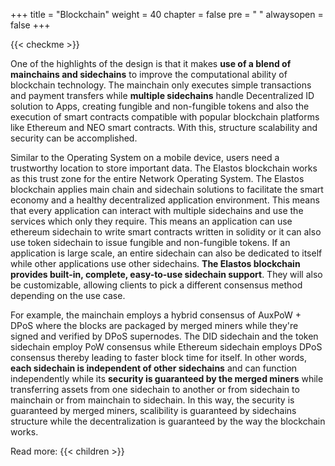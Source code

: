 +++
title = "Blockchain"
weight = 40
chapter = false
pre = "<i class='fa ela-folder'></i> "
alwaysopen = false
+++

{{< checkme >}}

One of the highlights of the design is that it makes **use of a blend of mainchains and sidechains** to improve the computational ability of blockchain technology. The mainchain only executes simple transactions and payment transfers while **multiple sidechains** handle Decentralized ID solution to Apps, creating fungible and non-fungible tokens and also the execution of smart contracts compatible with popular blockchain platforms like Ethereum and NEO smart contracts. With this, structure scalability and security can be accomplished.

Similar to the Operating System on a mobile device, users need a trustworthy location to store important data. The Elastos blockchain works as this trust zone for the entire Network Operating System. The Elastos blockchain applies main chain and sidechain solutions to facilitate the smart economy and a healthy decentralized application environment. This means that every application can interact with multiple sidechains and use the services which only they require. This means an application can use ethereum sidechain to write smart contracts written in solidity or it can also use token sidechain to issue fungible and non-fungible tokens. If an application is large scale, an entire sidechain can also be dedicated to itself while other applications use other sidechains. **The Elastos blockchain provides built-in, complete, easy-to-use sidechain support**. They will also be customizable, allowing clients to pick a different consensus method depending on the use case.

For example, the mainchain employs a hybrid consensus of AuxPoW + DPoS where the blocks are packaged by merged miners while they're signed and verified by DPoS supernodes. The DID sidechain and the token sidechain employ PoW consensus while Ethereum sidechain employs DPoS consensus thereby leading to faster block time for itself. In other words, **each sidechain is independent of other sidechains** and can function independently while its **security is guaranteed by the merged miners** while transferring assets from one sidechain to another or from sidechain to mainchain or from mainchain to sidechain. In this way, the security is guaranteed by merged miners, scalibility is guaranteed by sidechains structure while the decentralization is guaranteed by the way the blockchain works. 

Read more:
{{< children >}}